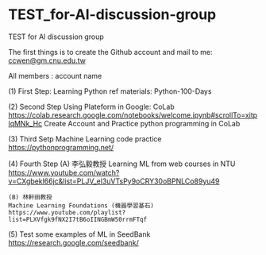 # TEST_for-AI-discussion-group
TEST for AI discussion group

The first things is to create the Github account and mail to me: ccwen@gm.cnu.edu.tw

All members : account name



(1) First Step:
    Learning Python
    ref materials: Python-100-Days
    
(2) Second Step
    Using Plateform in Google: CoLab 
 https://colab.research.google.com/notebooks/welcome.ipynb#scrollTo=xitplqMNk_Hc
   Create Account and Practice python programming in CoLab 
 
(3) Third Setp
    Machine Learning code practice 
    https://pythonprogramming.net/


(4) Fourth Step
    (A) 李弘毅教授
    Learning ML  from web courses in NTU 
    https://www.youtube.com/watch?v=CXgbekl66jc&list=PLJV_el3uVTsPy9oCRY30oBPNLCo89yu49
    
    (B) 林軒田教授
    Machine Learning Foundations (機器學習基石)
    https://www.youtube.com/playlist?list=PLXVfgk9fNX2I7tB6oIINGBmW50rrmFTqf
    
    
(5) Test some examples of ML  in SeedBank
   https://research.google.com/seedbank/

